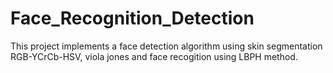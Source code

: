 # Face_Recognition_Detection
This project implements a face detection algorithm using skin segmentation RGB-YCrCb-HSV, viola jones and face recogition using LBPH method.
